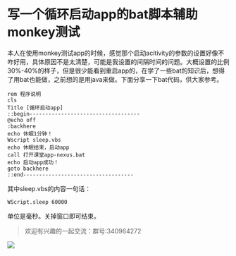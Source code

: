 # 写一个循环启动app的bat脚本辅助monkey测试
本人在使用monkey测试app的时候，感觉那个启动acitivity的参数的设置好像不咋好用，具体原因不是太清楚，可能是我设置的间隔时间的问题。大概设置的比例30%-40%的样子，但是很少能看到重启app的，在学了一些bat的知识后，想得了用bat也能做，之前想的是用java来做。下面分享一下bat代码，供大家参考。


```
rem 程序说明
cls
Title [循环启动app]
::begin-----------------------------------
@echo off
:backhere
echo 休眠1分钟！
Wscript sleep.vbs
echo 休眠结束，启动app
call 打开课堂app-nexus.bat
echo 启动app成功！
goto backhere 
::end-----------------------------------
```
其中sleep.vbs的内容一句话：

`WScript.sleep 60000`

单位是毫秒。关掉窗口即可结束。


> 欢迎有兴趣的一起交流：群号:340964272

![](/blog/pic/201712120951590031.png)

<script src="/blog/js/bubbly.js"></script>
<script src="/blog/js/article.js"></script>